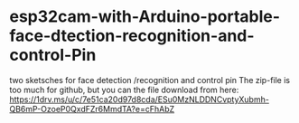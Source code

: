 # esp32cam-with-Arduino-portable-face-dtection-recognition-and-control-Pin
two sketsches for face detection  /recognition  and control pin
The zip-file is too much for github, but you can the file download from here:
https://1drv.ms/u/c/7e51ca20d97d8cda/ESu0MzNLDDNCvptyXubmh-QB6mP-OzoeP0QxdFZr6MmdTA?e=cFhAbZ
